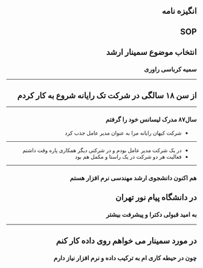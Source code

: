 <style type="text/css">
body{
 direction:rtl;
}
</style>
## انگیزه نامه 
## SOP
## انتخاب موضوع سمینار ارشد
### سمیه کرباسی راوری

---
## از سن ۱۸ سالگی در شرکت تک رایانه شروع به کار کردم

---
### سال۸۷ مدرک لیسانس خود را گرفتم
+ شرکت کیهان رایانه مرا به عنوان مدیر عامل جذب کرد
---
+ در یک شرکت مدیر عامل بودم و در شرکتی دیگر همکاری پاره وقت داشتم 
+ فعالیت هر دو شرکت در یک راستا و مکمل هم بود 
---

### هم اکنون دانشجوی ارشد مهندسی نرم افزار هستم
## در دانشگاه پیام نور تهران
### به امید قبولی دکترا و پیشرفت بیشتر

---

## در مورد سمینار می خواهم روی داده کار کنم 
### چون در حیطه کاری ام به ترکیب داده و نرم افزار نیاز دارم 
